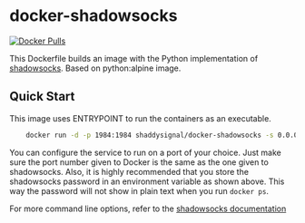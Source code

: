 docker-shadowsocks
==================

[![Docker Pulls](https://img.shields.io/docker/pulls/shaddysignal/docker-shadowsocks.svg)](https://hub.docker.com/r/shaddysignal/docker-shadowsocks/)

This Dockerfile builds an image with the Python implementation of [shadowsocks](https://github.com/shadowsocks/shadowsocks). Based on python:alpine image.

Quick Start
-----------

This image uses ENTRYPOINT to run the containers as an executable.

```bash
    docker run -d -p 1984:1984 shaddysignal/docker-shadowsocks -s 0.0.0.0 -p 1984 -k $SSPASSWORD -m aes-256-cfb
```

You can configure the service to run on a port of your choice. Just make sure the port number given to Docker is the same as the one given to shadowsocks. Also, it is  highly recommended that you store the shadowsocks password in an environment variable as shown above. This way the password will not show in plain text when you run `docker ps`.

For more command line options, refer to the [shadowsocks documentation](https://github.com/shadowsocks/shadowsocks/tree/master)
